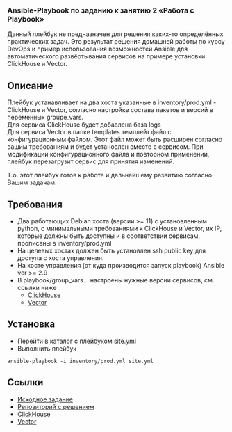### Ansible-Playbook по заданию к занятию 2 «Работа с Playbook»

Данный плейбук не предназначен для решения каких-то определённых практических задач. Это результат решения домашней работы по курсу DevOps и пример использования возможностей Ansible для автоматического развёртывания сервисов на примере установки ClickHouse и Vector.

## Описание

Плейбук устанавливает на два хоста указанные в inventory/prod.yml - ClickHouse и Vector, согласно настройке состава пакетов и версий в переменных groupe_vars.  
Для сервиса ClickHouse будет добавлена база logs  
Для сервиса Vector в папке templates темплейт файл с конфигурационным файлом. Этот файл может быть расширен согласно вашим требованиям и будет установлен вместе с сервисом.   При модификации конфигурационного файла и повторном применении, плейбук перезагрузит сервис для принятия изменений.    

Т.о. этот плейбук готов к работе и дальнейшему развитию согласно Вашим задачам.  

## Требования

- Два работающих Debian хоста (версии >= 11) с установленным python, с минимальными требованиями к ClickHouse и Vector, их IP, которые должны быть доступны и в соответствии сервисам, прописаны в inventory/prod.yml 
- На целевых хостах должен быть установлен ssh public key для доступа с хоста управления.
- На хосте управления (от куда производится запуск playbook) Ansible ver >= 2.9
- В playbook/group_vars... настроены нужные версии сервисов, см. ссылки ниже 
    - [ClickHouse](https://packages.clickhouse.com/deb/pool/main/c/)
    - [Vector](https://apt.vector.dev/pool/v/ve/)

## Установка

- Перейти в каталог с плейбуком site.yml
- Выполнить плейбук
```shell
ansible-playbook -i inventory/prod.yml site.yml
```

## Ссылки
    
- [Исходное задание](https://github.com/netology-code/08-ansible-02-playbook_02.25/tree/main)
- [Репозиторий с решением](../)
- [ClickHouse](https://clickhouse.com/)
- [Vector](https://vector.dev/) 